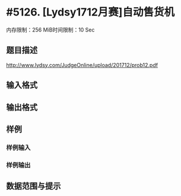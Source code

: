 # #5126. [Lydsy1712月赛]自动售货机

内存限制：256 MiB时间限制：10 Sec

## 题目描述

 http://www.lydsy.com/JudgeOnline/upload/201712/prob12.pdf

## 输入格式

## 输出格式

## 样例

### 样例输入

### 样例输出

## 数据范围与提示
